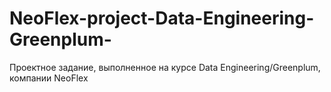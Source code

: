 # NeoFlex-project-Data-Engineering-Greenplum-
Проектное задание, выполненное на курсе  Data Engineering/Greenplum, компании NeoFlex 
